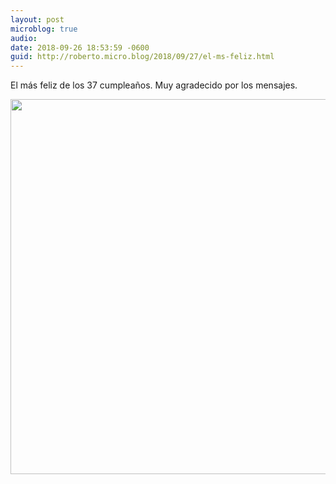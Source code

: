 ```yaml
---
layout: post
microblog: true
audio: 
date: 2018-09-26 18:53:59 -0600
guid: http://roberto.micro.blog/2018/09/27/el-ms-feliz.html
---
```

El más feliz de los 37 cumpleaños.  Muy agradecido por los mensajes.

<img src="http://roberto.mateu.me/uploads/2018/3198b3e8f2.jpg" width="600" height="600" />
